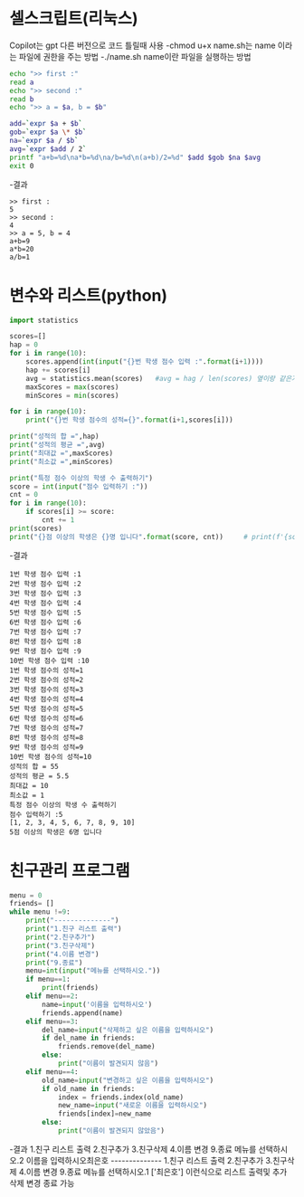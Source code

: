 # 셀스크립트(리눅스)
Copilot는 gpt 다른 버전으로 코드 틀릴때 사용 
-chmod u+x name.sh는 name 이라는 파일에 권한을 주는 방법 
-./name.sh name이란 파일을 실행하는 방법
```sh
echo ">> first :"
read a
echo ">> second :"
read b
echo ">> a = $a, b = $b"

add=`expr $a + $b`
gob=`expr $a \* $b`
na=`expr $a / $b`
avg=`expr $add / 2`
printf "a+b=%d\na*b=%d\na/b=%d\n(a+b)/2=%d" $add $gob $na $avg 
exit 0
```
-결과 
```
>> first :
5
>> second :
4
>> a = 5, b = 4
a+b=9
a*b=20
a/b=1
```
# 변수와 리스트(python)
```python
import statistics

scores=[]
hap = 0
for i in range(10):
    scores.append(int(input("{}번 학생 점수 입력 :".format(i+1))))
    hap += scores[i]
    avg = statistics.mean(scores)   #avg = hag / len(scores) 옆이랑 같은거
    maxScores = max(scores)
    minScores = min(scores)

for i in range(10):
    print("{}번 학생 점수의 성적={}".format(i+1,scores[i]))

print("성적의 합 =",hap)
print("성적의 평균 =",avg)
print("최대값 =",maxScores)
print("최소값 =",minScores)

print("특정 점수 이상의 학생 수 출력하기")
score = int(input("점수 입력하기 :"))
cnt = 0
for i in range(10):
    if scores[i] >= score:
        cnt += 1
print(scores)
print("{}점 이상의 학생은 {}명 입니다".format(score, cnt))     # print(f'{score}점 이상의 학생은 {cnt}입니다') 2개는 코드 
```
-결과 
```
1번 학생 점수 입력 :1
2번 학생 점수 입력 :2
3번 학생 점수 입력 :3
4번 학생 점수 입력 :4
5번 학생 점수 입력 :5
6번 학생 점수 입력 :6
7번 학생 점수 입력 :7
8번 학생 점수 입력 :8
9번 학생 점수 입력 :9
10번 학생 점수 입력 :10
1번 학생 점수의 성적=1
2번 학생 점수의 성적=2
3번 학생 점수의 성적=3
4번 학생 점수의 성적=4
5번 학생 점수의 성적=5
6번 학생 점수의 성적=6
7번 학생 점수의 성적=7
8번 학생 점수의 성적=8
9번 학생 점수의 성적=9
10번 학생 점수의 성적=10
성적의 합 = 55
성적의 평균 = 5.5
최대값 = 10
최소값 = 1
특정 점수 이상의 학생 수 출력하기
점수 입력하기 :5
[1, 2, 3, 4, 5, 6, 7, 8, 9, 10]
5점 이상의 학생은 6명 입니다
```
# 친구관리 프로그램
```python
menu = 0
friends= []
while menu !=9:
    print("--------------")
    print("1.친구 리스트 출력")
    print("2.친구추가")
    print("3.친구삭제")
    print("4.이름 변경")
    print("9.종료")
    menu=int(input("메뉴를 선택하시오."))
    if menu==1:
        print(friends)
    elif menu==2:
        name=input('이름을 입력하시오')
        friends.append(name)
    elif menu==3:
        del_name=input("삭제하고 싶은 이름을 입력하시오")
        if del_name in friends:
            friends.remove(del_name)
        else:
            print("이름이 발견되지 않음")
    elif menu==4:
        old_name=input("변경하고 싶은 이름을 입력하시오")
        if old_name in friends:
            index = friends.index(old_name)
            new_name=input("새로운 이름을 입력하시오")
            friends[index]=new_name
        else:
            print("이름이 발견되지 않았음")
```
-결과
1.친구 리스트 출력
2.친구추가
3.친구삭제
4.이름 변경
9.종료
메뉴를 선택하시오.2
이름을 입력하시오최은호
    --------------
1.친구 리스트 출력
2.친구추가
3.친구삭제
4.이름 변경
9.종료
메뉴를 선택하시오.1
['최은호'] 이런식으로 리스트 출력및 추가 삭제 변경 종료 가능
```
